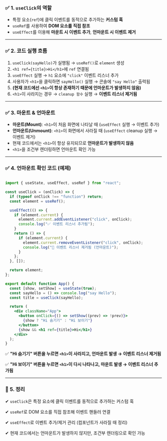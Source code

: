 ### ✅ **1. `useClick`의 역할**

- 특정 요소(`ref`)에 클릭 이벤트를 동적으로 추가하는 **커스텀 훅**
- `useRef`를 사용하여 **DOM 요소를 직접 참조**
- `useEffect`를 이용해 **마운트 시 이벤트 추가**, **언마운트 시 이벤트 제거**

---

### ✅ **2. 코드 실행 흐름**

1. `useClick(sayHello)`가 실행됨 → `useRef()`로 `element` 생성
2. `<h1 ref={title}>Hi</h1>`에 `ref` 연결됨
3. `useEffect` 실행 → `h1` 요소에 `"click"` 이벤트 리스너 추가
4. 사용자가 `<h1>`을 클릭하면 `sayHello()` 실행 → 콘솔에 `"say Hello"` 출력됨
5. **(현재 코드에선 `<h1>`이 항상 존재하기 때문에 언마운트가 발생하지 않음)**
6. `<h1>`이 사라지는 경우 → `cleanup 함수` 실행 → **이벤트 리스너 제거됨**

---

### ✅ **3. 마운트 & 언마운트**

- **마운트(Mount)**: `<h1>`이 처음 화면에 나타날 때 (`useEffect` 실행 → 이벤트 추가)
- **언마운트(Unmount)**: `<h1>`이 화면에서 사라질 때 (`useEffect` cleanup 실행 → 이벤트 제거)
- 현재 코드에서는 `<h1>`이 항상 유지되므로 **언마운트가 발생하지 않음**
- `<h1>`을 조건부 렌더링하면 언마운트 확인 가능

---

### ✅ **4. 언마운트 확인 코드 (예제)**

```jsx

import { useState, useEffect, useRef } from "react";

const useClick = (onClick) => {
  if (typeof onClick !== "function") return;
  const element = useRef();

  useEffect(() => {
    if (element.current) {
      element.current.addEventListener("click", onClick);
      console.log("✅ 이벤트 리스너 추가됨");
    }
    return () => {
      if (element.current) {
        element.current.removeEventListener("click", onClick);
        console.log("🛑 이벤트 리스너 제거됨 (언마운트)");
      }
    };
  }, []);

  return element;
};

export default function App() {
  const [show, setShow] = useState(true);
  const sayHello = () => console.log("say Hello");
  const title = useClick(sayHello);

  return (
    <div className="App">
      <button onClick={() => setShow((prev) => !prev)}>
        {show ? "Hi 숨기기" : "Hi 보이기"}
      </button>
      {show && <h1 ref={title}>Hi</h1>}
    </div>
  );
}

```

✅ **"Hi 숨기기" 버튼을 누르면 `<h1>`이 사라지고, 언마운트 발생 → 이벤트 리스너 제거됨**

✅ **"Hi 보이기" 버튼을 누르면 `<h1>`이 다시 나타나고, 마운트 발생 → 이벤트 리스너 추가됨**

---

### 🎯 **5. 정리**

✔ `useClick`은 특정 요소에 클릭 이벤트를 동적으로 추가하는 커스텀 훅

✔ `useRef`로 DOM 요소를 직접 참조해 이벤트 핸들러 연결

✔ `useEffect`로 이벤트 추가/제거 관리 (컴포넌트가 사라질 때 정리)

✔ 현재 코드에서는 언마운트가 발생하지 않지만, 조건부 렌더링으로 확인 가능